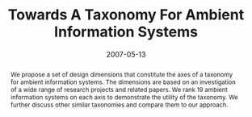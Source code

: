 ---
abstract: We propose a set of design dimensions that constitute the axes of a taxonomy
  for ambient information systems. The dimensions are based on an investigation of
  a wide range of research projects and related papers. We rank 19 ambient information
  systems on each axis to demonstrate the utility of the taxonomy. We further discuss
  other similar taxonomies and compare them to our approach.
authors:
- Martin Tomitsch
- Karin Kappel
- Andreas Lehner
- Thomas Grechenig
date: '2007-05-13'
featured: false
links:
- name: Publik
  url: https://publik.tuwien.ac.at/showentry.php?ID=141748&lang=1
publication_types:
- '0'
publishDate: '2007-05-13'
title: Towards A Taxonomy For Ambient Information Systems
url_pdf: http://publik.tuwien.ac.at/files/hidden/pub-inf_5379_A_14139abf4dda717023e6d93a1a94356d.pdf
---